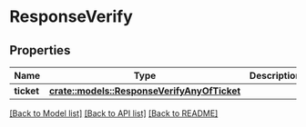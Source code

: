 # ResponseVerify

## Properties

Name | Type | Description | Notes
------------ | ------------- | ------------- | -------------
**ticket** | [**crate::models::ResponseVerifyAnyOfTicket**](ResponseVerify_anyOf_ticket.md) |  | 

[[Back to Model list]](../README.md#documentation-for-models) [[Back to API list]](../README.md#documentation-for-api-endpoints) [[Back to README]](../README.md)


